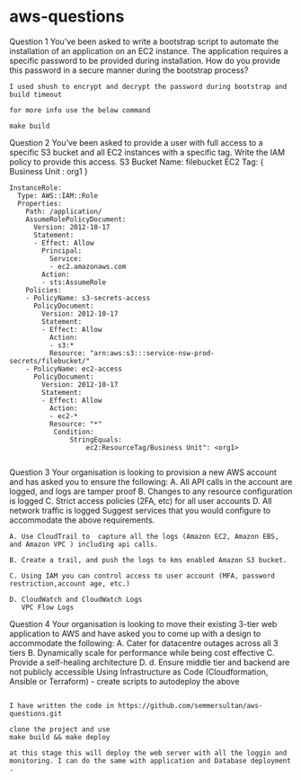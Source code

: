 # aws-questions
Question 1
You’ve been asked to write a bootstrap script to automate the installation of an
application on an EC2 instance. The application requires a specific password to be
provided during installation. How do you provide this password in a secure manner
during the bootstrap process?

```
I used shush to encrypt and decrypt the password during bootstrap and build timeout

for more info use the below command

make build

```

Question 2
You’ve been asked to provide a user with full access to a specific S3 bucket and all
EC2 instances with a specific tag. Write the IAM policy to provide this access.
S3 Bucket Name: filebucket
EC2 Tag: { Business Unit : org1 }
```
InstanceRole:
  Type: AWS::IAM::Role
  Properties:
    Path: /application/
    AssumeRolePolicyDocument:
      Version: 2012-10-17
      Statement:
      - Effect: Allow
        Principal:
          Service:
          - ec2.amazonaws.com
        Action:
        - sts:AssumeRole
    Policies:
    - PolicyName: s3-secrets-access
      PolicyDocument:
        Version: 2012-10-17
        Statement:
        - Effect: Allow
          Action:
          - s3:*
          Resource: "arn:aws:s3:::service-nsw-prod-secrets/filebucket/"
    - PolicyName: ec2-access
      PolicyDocument:
        Version: 2012-10-17
        Statement:
        - Effect: Allow
          Action:
          - ec2-*
          Resource: "*"  
           Condition:
               StringEquals:
                   ec2:ResourceTag/Business Unit": <org1>


```

Question 3
Your organisation is looking to provision a new AWS account and has asked you to
ensure the following:
A. All API calls in the account are logged, and logs are tamper proof
B. Changes to any resource configuration is logged
C. Strict access policies (2FA, etc) for all user accounts
D. All network traffic is logged
Suggest services that you would configure to accommodate the above requirements.


```
A. Use CloudTrail to  capture all the logs (Amazon EC2, Amazon EBS, and Amazon VPC ) including api calls.

B. Create a trail, and push the logs to kms enabled Amazon S3 bucket.

C. Using IAM you can control access to user account (MFA, password restriction,account age, etc.)

D. CloudWatch and CloudWatch Logs
   VPC Flow Logs
```

Question 4
Your organisation is looking to move their existing 3-tier web application to AWS and
have asked you to come up with a design to accommodate the following:
A. Cater for datacentre outages across all 3 tiers
B. Dynamically scale for performance while being cost effective
C. Provide a self-healing architecture
D. d. Ensure middle tier and backend are not publicly accessible
Using Infrastructure as Code (Cloudformation, Ansible or Terraform) - create scripts to
autodeploy the above
```

I have written the code in https://github.com/semmersultan/aws-questions.git

clone the project and use
make build && make deploy

at this stage this will deploy the web server with all the loggin and monitoring. I can do the same with application and Database deployment .



```
